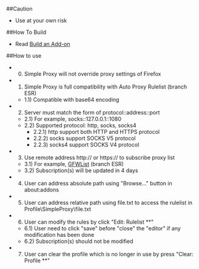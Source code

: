 ##Caution

- Use at your own risk

##How To Build

- Read [Build an Add-on](https://github.com/jc3213/Misc/blob/master/Manual/en-US/HowToBuild.md)

##How to use

- 0) Simple Proxy will not override proxy settings of Firefox 
- 1) Simple Proxy is full compatibility with Auto Proxy Rulelist (branch ESR)
  - 1.1) Compatible with base64 encoding
- 2) Server must match the form of protocol::address::port
  - 2.1) For example, socks::127.0.0.1::1080
  - 2.2) Supported protocol: http, socks, socks4
    - 2.2.1) http support both HTTP and HTTPS protocol
    - 2.2.2) socks support SOCKS V5 protocol
    - 2.2.3) socks4 support SOCKS V4 protocol
- 3) Use remote address http:// or https:// to subscribe proxy list
  - 3.1) For example, [GFWList](https://raw.githubusercontent.com/gfwlist/gfwlist/master/gfwlist.txt) (branch ESR)
  - 3.2) Subscription(s) will be updated in 4 days
- 4) User can address absolute path using "Browse..." button in about:addons
- 5) User can address relative path using file.txt to access the rulelist in Profile\SimpleProxy\file.txt
- 6) User can modify the rules by click "Edit: Rulelist **"
  - 6.1) User need to click "save" before "close" the "editor" if any modification has been done
  - 6.2) Subscription(s) should not be modified
- 7) User can clear the profile which is no longer in use by press "Clear: Profile **"
